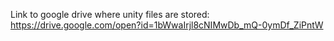 
Link to google drive where unity files are stored:
https://drive.google.com/open?id=1bWwaIrjl8cNIMwDb_mQ-0ymDf_ZiPntW

